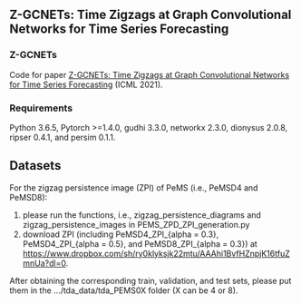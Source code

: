 ## Z-GCNETs: Time Zigzags at Graph Convolutional Networks for Time Series Forecasting

### Z-GCNETs
Code for paper [Z-GCNETs: Time Zigzags at Graph Convolutional Networks for Time Series Forecasting](https://arxiv.org/abs/2105.04100) (ICML 2021).

### Requirements
Python 3.6.5, Pytorch >=1.4.0, gudhi 3.3.0, networkx 2.3.0, dionysus 2.0.8, ripser 0.4.1, and persim 0.1.1.

## Datasets 
For the zigzag persistence image (ZPI) of PeMS (i.e., PeMSD4 and PeMSD8):
1. please run the functions, i.e., zigzag_persistence_diagrams and zigzag_persistence_images in PEMS_ZPD_ZPI_generation.py
2. download ZPI (including PeMSD4_ZPI_{alpha = 0.3}, PeMSD4_ZPI_{alpha = 0.5}, and PeMSD8_ZPI_{alpha = 0.3}) at https://www.dropbox.com/sh/ry0klyksjk22mtu/AAAhi1BvfHZnpjK16tfuZmnUa?dl=0. 

After obtaining the corresponding train, validation, and test sets, please put them in the …/tda_data/tda_PEMS0X folder (X can be 4 or 8).
